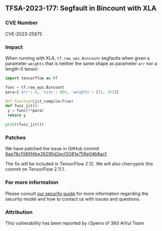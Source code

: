 ## TFSA-2023-177: Segfault in Bincount with XLA

### CVE Number
CVE-2023-25675

### Impact
When running with XLA, `tf.raw_ops.Bincount` segfaults when given a parameter `weights` that is neither the same shape as parameter `arr` nor a length-0 tensor.

```python
import tensorflow as tf

func = tf.raw_ops.Bincount
para={'arr': 6, 'size': 804, 'weights': [52, 351]}

@tf.function(jit_compile=True)
def fuzz_jit():
 y = func(**para)
 return y

print(fuzz_jit())
```

### Patches
We have patched the issue in GitHub commit [8ae76cf085f4be26295d2ecf2081e759e04b8acf](https://github.com/tensorflow/tensorflow/commit/8ae76cf085f4be26295d2ecf2081e759e04b8acf).

The fix will be included in TensorFlow 2.12. We will also cherrypick this commit on TensorFlow 2.11.1.


### For more information
Please consult [our security guide](https://github.com/tensorflow/tensorflow/blob/master/SECURITY.md) for more information regarding the security model and how to contact us with issues and questions.


### Attribution
This vulnerability has been reported by r3pwnx of 360 AIVul Team
